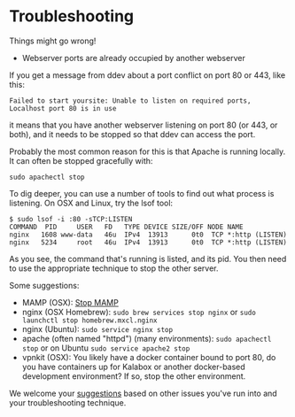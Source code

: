 <h1>Troubleshooting</h1>

Things might go wrong!

* Webserver ports are already occupied by another webserver

If you get a message from ddev about a port conflict on port 80 or 443, like this:
```
Failed to start yoursite: Unable to listen on required ports, Localhost port 80 is in use
```

it means that you have another webserver listening on port 80 (or 443, or both), and it needs to be stopped so that ddev can access the port.

Probably the most common reason for this is that Apache is running locally. It can often be stopped gracefully with:

```
sudo apachectl stop
```

To dig deeper, you can use a number of tools to find out what process is listening. On OSX and Linux, try the lsof tool:

```
$ sudo lsof -i :80 -sTCP:LISTEN
COMMAND  PID     USER   FD   TYPE DEVICE SIZE/OFF NODE NAME
nginx   1608 www-data   46u  IPv4  13913      0t0  TCP *:http (LISTEN)
nginx   5234     root   46u  IPv4  13913      0t0  TCP *:http (LISTEN)
```

As you see, the command that's running is listed, and its pid. You then need to use the appropriate technique to stop the other server. 

Some suggestions:
* MAMP (OSX): [Stop MAMP](http://documentation.mamp.info/en/MAMP-Mac/Preferences/Start-Stop/)
* nginx (OSX Homebrew): `sudo brew services stop nginx`
or `sudo launchctl stop homebrew.mxcl.nginx`
* nginx (Ubuntu): `sudo service nginx stop`
* apache (often named "httpd") (many environments): `sudo apachectl stop` or on Ubuntu `sudo service apache2 stop`
* vpnkit (OSX): You likely have a docker container bound to port 80, do you have containers up for Kalabox or another docker-based development environment? If so, stop the other environment.

We welcome your [suggestions](https://github.com/drud/ddev/issues/new) based on other issues you've run into and your troubleshooting technique.
